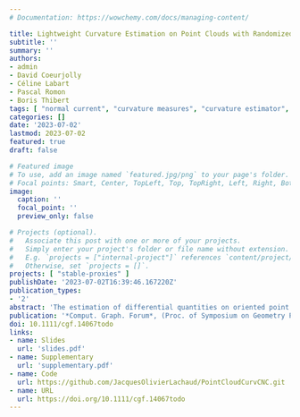```yaml
---
# Documentation: https://wowchemy.com/docs/managing-content/

title: Lightweight Curvature Estimation on Point Clouds with Randomized Corrected Curvature Measures
subtitle: ''
summary: ''
authors:
- admin
- David Coeurjolly
- Céline Labart
- Pascal Romon
- Boris Thibert
tags: [ "normal current", "curvature measures", "curvature estimator", "3D", "point clouds", "geometric inference", "stability" ]
categories: []
date: '2023-07-02'
lastmod: 2023-07-02
featured: true
draft: false

# Featured image
# To use, add an image named `featured.jpg/png` to your page's folder.
# Focal points: Smart, Center, TopLeft, Top, TopRight, Left, Right, BottomLeft, Bottom, BottomRight.
image:
  caption: ''
  focal_point: ''
  preview_only: false

# Projects (optional).
#   Associate this post with one or more of your projects.
#   Simply enter your project's folder or file name without extension.
#   E.g. `projects = ["internal-project"]` references `content/project/deep-learning/index.md`.
#   Otherwise, set `projects = []`.
projects: [ "stable-proxies" ]
publishDate: '2023-07-02T16:39:46.167220Z'
publication_types:
- '2'
abstract: 'The estimation of differential quantities on oriented point cloud is a classical step for many geometry processing tasks in computer graphics and vision. Even if many solutions exist to estimate such quantities, they usually fail at satisfying both a stable estimation with theoretical guarantee, and the efficiency of the associated algorithm. Relying on the notion of corrected curvature measures [LRT22, LRTC20] designed for surfaces, the method introduced in this paper meets both requirements. Given a point of interest and a few nearest neighbours, our method estimates the whole curvature tensor information by generating random triangles within these neighbours and normalising the corrected curvature measures by the corrected area measure. We provide a stability theorem showing that our pointwise curvatures are accurate and convergent, provided the noise in position and normal information has a variance smaller than the radius of neighbourhood. Experiments and comparisons with the state-of-the-art confirm that our approach is more accurate and much faster than alternatives. The method is fully parallelizable, requires only one nearest neighbour request per point of computation, and is trivial to implement.'
publication: '*Comput. Graph. Forum*, (Proc. of Symposium on Geometry Processing, SGP2023, Genova, Italy)), To appear in 42(5), 2023'
doi: 10.1111/cgf.14067todo
links:
- name: Slides
  url: 'slides.pdf'
- name: Supplementary
  url: 'supplementary.pdf'
- name: Code
  url: https://github.com/JacquesOlivierLachaud/PointCloudCurvCNC.git
- name: URL
  url: https://doi.org/10.1111/cgf.14067todo
---
```

